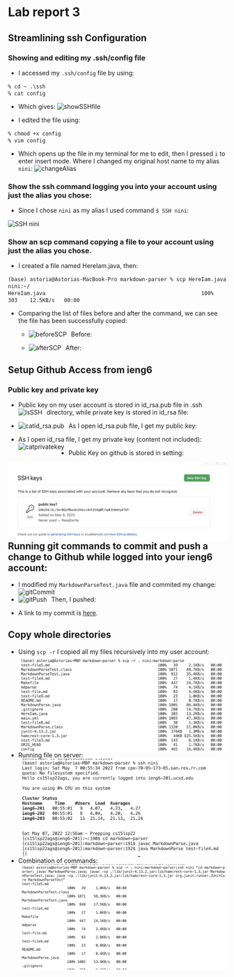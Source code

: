 # Lab report 3
## Streamlining ssh Configuration
### Showing and editing my .ssh/config file
- I accessed my `.ssh/config` file by using:
```
% cd ~ .\ssh
% cat config
```
- Which gives:
<img src="showSSHfile.jpeg"
     alt="showSSHfile"/> 

- I edited the file using:
```
% chmod +x config
% vim config
```
- Which opens up the file in my terminal for me to edit, then I pressed `i` to enter insert mode. Where I changed my original host name to my alias `nini`:
<img src="changeAlias.png"
     alt="changeAlias"/> 


### Show the ssh command logging you into your account using just the alias you chose:

- Since I chose `nini` as my alias I used command
`$ SSH nini`:

<img src="SSHnini.jpeg"
     alt="SSH nini" /> 


### Show an scp command copying a file to your account using just the alias you chose.

- I created a file named HereIam.java, then:
```
(base) astoria@Astorias-MacBook-Pro markdown-parser % scp HereIam.java nini:~/
HereIam.java                                                  100%  303    12.5KB/s   00:00  
```
- Comparing the list of files before and after the command, we can see the file has been successfully copied:
     - Before:
<img src="beforeSCP.png"
     alt="beforeSCP"
     style="float: left; margin-right: 10px;" /> 

     - After:
<img src="afterSCP.png"
     alt="afterSCP"
     style="float: left; margin-right: 10px;" /> 

## Setup Github Access from ieng6

### Public key and private key
- Public key on my user account is stored in id_rsa.pub file in .ssh directory, while private key is stored in id_rsa file:
<img src="lsSSH.png" 
     alt="lsSSH"
     style="float: left; margin-right: 10px;" /> 

- As I open id_rsa.pub file, I get my public key:
<img src="catid_rsa.pub.png" 
     alt="catid_rsa.pub"
     style="float: left; margin-right: 10px;" /> 

- As I open id_rsa file, I get my private key (content not included):
<img src="catprivatekey.png" 
     alt="catprivatekey"
     style="float: left; margin-right: 10px;" /> 

- Public Key on github is stored in setting:

<img src="publicKeyOnGithub.jpeg" 
     alt="publicKeyOnGithub"
     style="float: left; margin-right: 10px;" /> 

## Running git commands to commit and push a change to Github while logged into your ieng6 account:
- I modified my `MarkdownParseTest.java` file and commited my change:
<img src="gitCommit.png" 
     alt="gitCommit"
     style="float: left; margin-right: 10px;"
     width="500" /> 

- Then, I pushed:
<img src="gitPush.png" 
     alt="gitPush"
     style="float: left; margin-right: 10px;" /> 

- A link to my commit is [here](https://github.com/astoriama/markdown-parser/commit/e62f94fa4cf0a7cbd3102f8f9bed7c6b896809fa).

## Copy whole directories
- Using `scp -r` I copied all my files recursively into my user account:
<img src="scp-r.png" 
     alt="scp -r"
     style="float: left; margin-right: 10px;" /> 

- Running file on server:
<img src="runFileOnServer.png" 
     alt="runFileOnServer"
     style="float: left; margin-right: 10px;" /> 

- Combination of commands:
<img src="manyCommands.png" 
     alt="manyCommands"
     style="float: left; margin-right: 10px;" /> 

